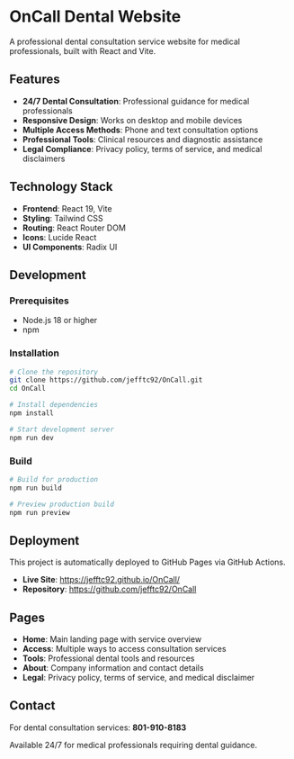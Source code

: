 # OnCall Dental Website

A professional dental consultation service website for medical professionals, built with React and Vite.

## Features

- **24/7 Dental Consultation**: Professional guidance for medical professionals
- **Responsive Design**: Works on desktop and mobile devices
- **Multiple Access Methods**: Phone and text consultation options
- **Professional Tools**: Clinical resources and diagnostic assistance
- **Legal Compliance**: Privacy policy, terms of service, and medical disclaimers

## Technology Stack

- **Frontend**: React 19, Vite
- **Styling**: Tailwind CSS
- **Routing**: React Router DOM
- **Icons**: Lucide React
- **UI Components**: Radix UI

## Development

### Prerequisites

- Node.js 18 or higher
- npm

### Installation

```bash
# Clone the repository
git clone https://github.com/jefftc92/OnCall.git
cd OnCall

# Install dependencies
npm install

# Start development server
npm run dev
```

### Build

```bash
# Build for production
npm run build

# Preview production build
npm run preview
```

## Deployment

This project is automatically deployed to GitHub Pages via GitHub Actions.

- **Live Site**: https://jefftc92.github.io/OnCall/
- **Repository**: https://github.com/jefftc92/OnCall

## Pages

- **Home**: Main landing page with service overview
- **Access**: Multiple ways to access consultation services
- **Tools**: Professional dental tools and resources
- **About**: Company information and contact details
- **Legal**: Privacy policy, terms of service, and medical disclaimer

## Contact

For dental consultation services: **801-910-8183**

Available 24/7 for medical professionals requiring dental guidance.  
